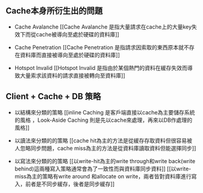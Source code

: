 ## Cache本身所衍生出的問題
- Cache Avalanche
[[Cache Avalanche 是指大量請求在cache上的大量key失效下而從cache被導向至處於硬碟的資料庫]]

- Cache Penetration
[[Cache Penetration 是指請求因索取的東西原本就不存在資料庫而直接被導向至處於硬碟的資料庫]]

- Hotspot Invalid
[[Hotspot Invalid 是指由於某個熱門的資料在緩存失效而導致大量索求該資料的請求直接被轉向至資料庫]]

## Client + Cache + DB 策略
- 以結構來分類的策略
[[inline Caching 是客戶端直接以cache為主要儲存系統的風格 ，Look-Aside Caching 則是先以cache來處理，再來以DB作處理的風格]]

- 以讀法來分類的的策略
[[cache hit為主的方法是從緩存存取資料但很容易被人忽略同步問題，cache miss為主的方法是從資料庫讀取資料但能選擇同步]]

 - 以寫法來分類的的策略
 [[以write-hit為主的write through和write back(write behind)這兩種寫入策略通常會為了一致性而與資料庫同步資料]]
 [[以write-miss為主的策略有write around 和allocate on write，兩者皆對資料庫進行寫入，前者是不同步緩存，後者是同步緩存]]
 
 
 
 